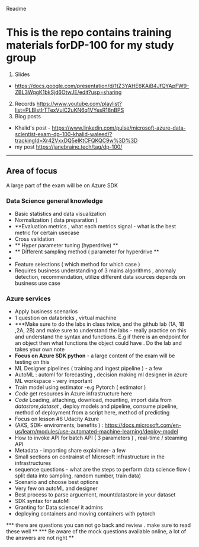 Readme

# This is the repo contains training materials forDP-100 for my study group 

1. Slides 
- https://docs.google.com/presentation/d/1tZ3YAHE6KAiB4JfQYApFW9-ZBL3WqgK1bkSjd6OtwJE/edit?usp=sharing
2. Records https://www.youtube.com/playlist?list=PLBIstIrTTexVulC2uKN6q1VYesR18nBPS
3. Blog posts
- Khalid's post - https://www.linkedin.com/pulse/microsoft-azure-data-scientist-exam-dp-100-khalid-waleed/?trackingId=Xr42VxxDQ5eIKtCFQKQC9w%3D%3D
- my post https://janebraine.tech/tag/dp-100/
-----------------------------------------------------------------
## Area of focus 
A large part of the exam will be on Azure SDK 
### Data Science general knowledge 
- Basic statistics and data visualization
- Normalization ( data preparation )
- **Evaluation metrics , what each metrics signal - what is the best metric for certain usecase 
- Cross validation
- ** Hyper parameter tuning (hyperdrive) **
- ** Different sampling method ( parameter for hyperdrive **
- 
- Feature selections ( which method for which case )
- Requires business understanding of 3 mains algorithms , anomaly detection, recommendation, utilize different data sources depends on business use case 
### Azure services 
- Apply business scenarios
- 1 question on databricks , virtual machine 
- ***Make sure to do the labs in class twice, and the github lab (1A, 1B ,2A, 2B) and make sure to understand the labs - really practice on this and understand the syntax and functions. E.g if there is an endpoint for an object then what functions the object could have . Do the lab and takes your own note
- **Focus on Azure SDK python** - a large content of the exam will be testing on this
- ML Designer pipelines ( training and ingest pipeline ) - a few 
- AutoML : automl for forecasting , decision making  ml designer in azure ML workspace - very important 
- Train model using estimator -e.g Pytorch ( estimator )
- *Code* get resources in Azure infrastructure here
- *Code* Loading, attaching, download, mounting, import data from *datastore*,*dataset* , deploy models and pipeline, consume pipeline, method of deployment from a script here, method of predicting
- Focus on lesson #6 Udacity Azure 
- (AKS, SDK- enviroments, benefits ) : https://docs.microsoft.com/en-us/learn/modules/use-automated-machine-learning/deploy-model
- How to invoke API for batch API ( 3 parameters ) , real-time / steaming API 
- Metadata - importing share explainner- a few 
- Small sections on contrainst of Microsoft infrastructure in the infrastructures 
- sequence questions - what are the steps to perform data science flow ( split data into sampling, random number, train data)
- Scenario and choose best options 
- Very few on autoML and designer 
- Best process to parse arguement, mountdatastore in your dataset 
- SDK syntax for autoMl 
- Granting for Data science/ it admins
- deploying containers and moving containers with pytorch

*** there are questions you can not go back and review . make sure to read these well **
*** Be aware of the mock questions available online, a lot of the answers are not right **




